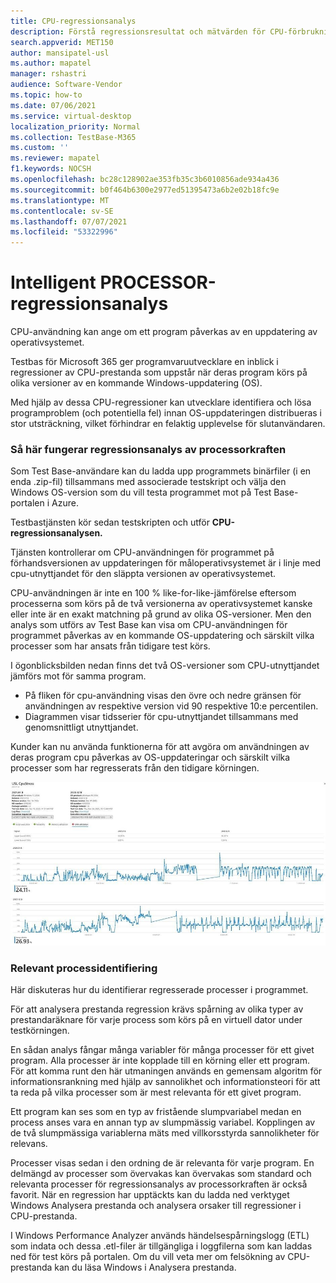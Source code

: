 ```yaml
---
title: CPU-regressionsanalys
description: Förstå regressionsresultat och mätvärden för CPU-förbrukning
search.appverid: MET150
author: mansipatel-usl
ms.author: mapatel
manager: rshastri
audience: Software-Vendor
ms.topic: how-to
ms.date: 07/06/2021
ms.service: virtual-desktop
localization_priority: Normal
ms.collection: TestBase-M365
ms.custom: ''
ms.reviewer: mapatel
f1.keywords: NOCSH
ms.openlocfilehash: bc28c128902ae353fb35c3b6010856ade934a436
ms.sourcegitcommit: b0f464b6300e2977ed51395473a6b2e02b18fc9e
ms.translationtype: MT
ms.contentlocale: sv-SE
ms.lasthandoff: 07/07/2021
ms.locfileid: "53322996"
---
```

# <a name="intelligent-cpu-regression-analysis"></a>Intelligent PROCESSOR-regressionsanalys

CPU-användning kan ange om ett program påverkas av en uppdatering av operativsystemet. 

Testbas för Microsoft 365 ger programvaruutvecklare en inblick i regressioner av CPU-prestanda som uppstår när deras program körs på olika versioner av en kommande Windows-uppdatering (OS). 

Med hjälp av dessa CPU-regressioner kan utvecklare identifiera och lösa programproblem (och potentiella fel) innan OS-uppdateringen distribueras i stor utsträckning, vilket förhindrar en felaktig upplevelse för slutanvändaren.


### <a name="how-cpu-regression-analysis-works"></a>Så här fungerar regressionsanalys av processorkraften ###

Som Test Base-användare kan du ladda upp programmets binärfiler (i en enda .zip-fil) tillsammans med associerade testskript och välja den Windows OS-version som du vill testa programmet mot på Test Base-portalen i Azure. 

Testbastjänsten kör sedan testskripten och utför **CPU-regressionsanalysen.** 

Tjänsten kontrollerar om CPU-användningen för programmet på förhandsversionen av uppdateringen för måloperativsystemet är i linje med cpu-utnyttjandet för den släppta versionen av operativsystemet. 

CPU-användningen är inte en 100 % like-for-like-jämförelse eftersom processerna som körs på de två versionerna av operativsystemet kanske eller inte är en exakt matchning på grund av olika OS-versioner. Men den analys som utförs av Test Base kan visa om CPU-användningen för programmet påverkas av en kommande OS-uppdatering och särskilt vilka processer som har ansats från tidigare test körs.

I ögonblicksbilden nedan finns det två OS-versioner som CPU-utnyttjandet jämförs mot för samma program. 
-   På fliken för cpu-användning visas den övre och nedre gränsen för användningen av respektive version vid 90 respektive 10:e percentilen. 
-   Diagrammen visar tidsserier för cpu-utnyttjandet tillsammans med genomsnittligt utnyttjandet. 

Kunder kan nu använda funktionerna för att avgöra om användningen av deras program cpu påverkas av OS-uppdateringar och särskilt vilka processer som har regresserats från den tidigare körningen.


![CPU-regressionsanalys](Media/cpu-regression-analysis.jpg)

### <a name="relevant-process-identification"></a>Relevant processidentifiering ###

Här diskuteras hur du identifierar regresserade processer i programmet. 

För att analysera prestanda regression krävs spårning av olika typer av prestandaräknare för varje process som körs på en virtuell dator under testkörningen. 

En sådan analys fångar många variabler för många processer för ett givet program. Alla processer är inte kopplade till en körning eller ett program. För att komma runt den här utmaningen används en gemensam algoritm för informationsrankning med hjälp av sannolikhet och informationsteori för att ta reda på vilka processer som är mest relevanta för ett givet program. 

Ett program kan ses som en typ av fristående slumpvariabel medan en process anses vara en annan typ av slumpmässig variabel. Kopplingen av de två slumpmässiga variablerna mäts med villkorsstyrda sannolikheter för relevans. 

Processer visas sedan i den ordning de är relevanta för varje program. En delmängd av processer som övervakas kan övervakas som standard och relevanta processer för regressionsanalys av processorkraften är också favorit. När en regression har upptäckts kan du ladda ned verktyget Windows Analysera prestanda och analysera orsaker till regressioner i CPU-prestanda. 

I Windows Performance Analyzer används händelsespårningslogg (ETL) som indata och dessa .etl-filer är tillgängliga i loggfilerna som kan laddas ned för test körs på portalen. Om du vill veta mer om felsökning av CPU-prestanda kan du läsa Windows i Analysera prestanda.

